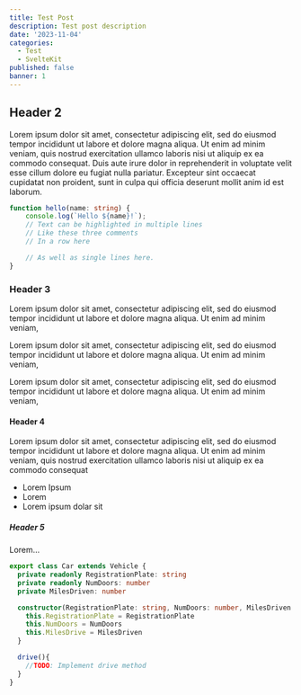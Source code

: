 ```yaml
---
title: Test Post
description: Test post description
date: '2023-11-04'
categories:
  - Test
  - SvelteKit
published: false
banner: 1
---
```


## Header 2

Lorem ipsum dolor sit amet, consectetur adipiscing elit, sed do eiusmod tempor incididunt ut labore et dolore magna aliqua. Ut enim ad minim veniam, quis nostrud exercitation ullamco laboris nisi ut aliquip ex ea commodo consequat. Duis aute irure dolor in reprehenderit in voluptate velit esse cillum dolore eu fugiat nulla pariatur. Excepteur sint occaecat cupidatat non proident, sunt in culpa qui officia deserunt mollit anim id est laborum.

```ts:greetings.ts showLineNumbers
function hello(name: string) {
	console.log(`Hello ${name}!`);
	// Text can be highlighted in multiple lines
	// Like these three comments
	// In a row here

	// As well as single lines here.
}
```

### Header 3

Lorem ipsum dolor sit amet, consectetur adipiscing elit, sed do eiusmod tempor incididunt ut labore et dolore magna aliqua. Ut enim ad minim veniam,

Lorem ipsum dolor sit amet, consectetur adipiscing elit, sed do eiusmod tempor incididunt ut labore et dolore magna aliqua. Ut enim ad minim veniam,

Lorem ipsum dolor sit amet, consectetur adipiscing elit, sed do eiusmod tempor incididunt ut labore et dolore magna aliqua. Ut enim ad minim veniam,

#### Header 4

Lorem ipsum dolor sit amet, consectetur adipiscing elit, sed do eiusmod tempor incididunt ut labore et dolore magna aliqua. Ut enim ad minim veniam, quis nostrud exercitation ullamco laboris nisi ut aliquip ex ea commodo consequat

- Lorem Ipsum
- Lorem
- Lorem ipsum dolar sit

##### Header 5

Lorem...

```ts:car.ts showLineNumbers
export class Car extends Vehicle {
  private readonly RegistrationPlate: string
  private readonly NumDoors: number
  private MilesDriven: number

  constructor(RegistrationPlate: string, NumDoors: number, MilesDriven: number){
    this.RegistrationPlate = RegistrationPlate
    this.NumDoors = NumDoors
    this.MilesDrive = MilesDriven
  }

  drive(){
    //TODO: Implement drive method
  }
}
```
